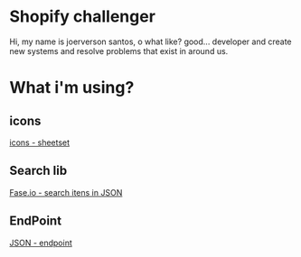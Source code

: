 # Shopify challenger
Hi, my name is joerverson santos, o what like? good... developer and create new systems and resolve problems that exist in around us.

# What i'm using?
## icons

[icons - sheetset](https://react-icons.netlify.com/#/icons/fa)

## Search lib

[Fase.io - search itens in JSON](http://fusejs.io)

## EndPoint

[JSON - endpoint](https://secure.toronto.ca/cc_sr_v1/data/swm_waste_wizard_APR?limit=1000&keywords=biodegradable)
